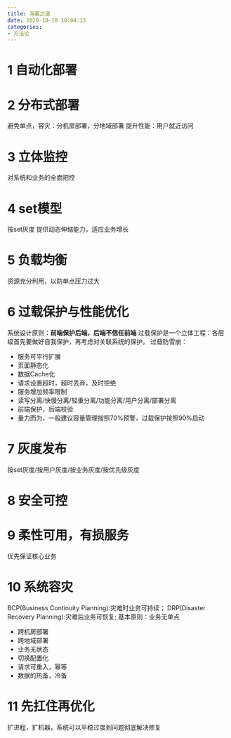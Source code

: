 ```yaml
---
title: 海量之道
date: 2020-10-18 10:04:13
categories:
- 方法论
---
```


# 1 自动化部署
# 2 分布式部署
避免单点，容灾：分机房部署，分地域部署
提升性能：用户就近访问
# 3 立体监控
对系统和业务的全面把控
# 4 set模型
按set灰度
提供动态伸缩能力，适应业务增长
# 5 负载均衡
资源充分利用，以防单点压力过大
# 6 过载保护与性能优化
系统设计原则：**前端保护后端，后端不信任前端**
过载保护是一个立体工程：各层级首先要做好自我保护，再考虑对关联系统的保护。
过载防雪崩：
* 服务可平行扩展
* 页面静态化
* 数据Cache化
* 请求设置超时，超时丢弃，及时拒绝
* 服务增加频率限制
* 读写分离/快慢分离/轻重分离/功能分离/用户分离/部署分离
* 前端保护，后端校验
* 量力而为，一般建议容量管理按照70%预警，过载保护按照90%启动

# 7 灰度发布
按set灰度/按用户灰度/按业务灰度/按优先级灰度
# 8 安全可控
# 9 柔性可用，有损服务
优先保证核心业务
# 10 系统容灾
BCP(Business Continuity Planning):灾难时业务可持续；
DRP(Disaster Recovery Planning):灾难后业务可恢复;
基本原则：业务无单点
* 跨机房部署
* 跨地域部署
* 业务无状态
* 切换配置化
* 请求可重入，幂等
* 数据的热备，冷备
# 11 先扛住再优化
扩进程，扩机器，系统可以平稳过度到问题彻底解决修复
